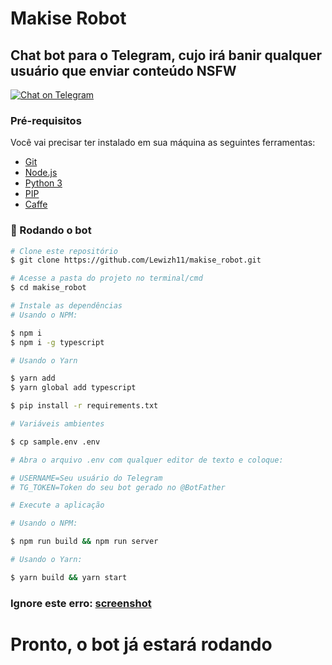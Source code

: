 # Makise Robot
## Chat bot para o Telegram, cujo irá banir qualquer usuário que enviar conteúdo NSFW

[![Chat on Telegram](https://img.shields.io/badge/Telegram-ShuseiKagari-blue)](https://t.me/ShuseiKagari)

### Pré-requisitos

Você vai precisar ter instalado em sua máquina as seguintes ferramentas:
- [Git](https://git-scm.com)
- [Node.js](https://nodejs.org/en/) 
- [Python 3](https://www.python.org/)
- [PIP](https://pypi.org/project/pip/) 
- [Caffe](https://caffe.berkeleyvision.org/install_apt.html) 

### 🤖 Rodando o bot

```bash
# Clone este repositório
$ git clone https://github.com/Lewizh11/makise_robot.git

# Acesse a pasta do projeto no terminal/cmd
$ cd makise_robot

# Instale as dependências
# Usando o NPM:

$ npm i
$ npm i -g typescript

# Usando o Yarn

$ yarn add
$ yarn global add typescript

$ pip install -r requirements.txt

# Variáveis ambientes

$ cp sample.env .env

# Abra o arquivo .env com qualquer editor de texto e coloque:

# USERNAME=Seu usuário do Telegram
# TG_TOKEN=Token do seu bot gerado no @BotFather

# Execute a aplicação

# Usando o NPM:

$ npm run build && npm run server

# Usando o Yarn:

$ yarn build && yarn start
```
### Ignore este erro: [screenshot](http://i.imgur.com/pzcj9h3.png)
# Pronto, o bot já estará rodando


